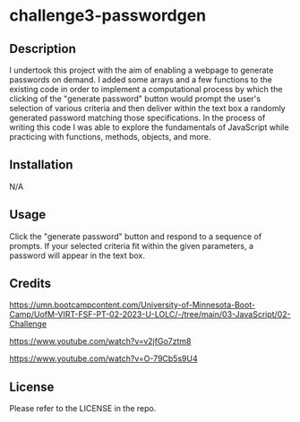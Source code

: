 # challenge3-passwordgen

## Description
I undertook this project with the aim of enabling a webpage to generate passwords on demand. I added some arrays and a few functions to the existing code in order to implement a computational process by which the clicking of the "generate password" button would prompt the user's selection of various criteria and then deliver within the text box a randomly generated password matching those specifications. In the process of writing this code I was able to explore the fundamentals of JavaScript while practicing with functions, methods, objects, and more.

## Installation
N/A

## Usage
Click the "generate password" button and respond to a sequence of prompts. If your selected criteria fit within the given parameters, a password will appear in the text box.

## Credits
https://umn.bootcampcontent.com/University-of-Minnesota-Boot-Camp/UofM-VIRT-FSF-PT-02-2023-U-LOLC/-/tree/main/03-JavaScript/02-Challenge

https://www.youtube.com/watch?v=v2jfGo7ztm8

https://www.youtube.com/watch?v=O-79Cb5s9U4


## License
Please refer to the LICENSE in the repo.
